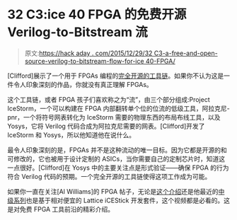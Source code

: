 # 32 C3:ice 40 FPGA 的免费开源 Verilog-to-Bitstream 流

> 原文:[https://hack aday . com/2015/12/29/32 C3-a-free-and-open-source-verilog-to-bitstream-flow-for-ice 40-FPGA/](https://hackaday.com/2015/12/29/32c3-a-free-and-open-source-verilog-to-bitstream-flow-for-ice40-fpgas/)

[Clifford]展示了一个用于 FPGAs 编程的[完全开源的工具链](https://media.ccc.de/v/32c3-7139-a_free_and_open_source_verilog-to-bitstream_flow_for_ice40_fpgas#video)。如果你不认为这是一件令人印象深刻的作品，你就没有真正理解 FPGAs。

这个工具链，或者 FPGA 孩子们喜欢称之为“流”，由三个部分组成:Project IceStorm，一个可以构建在 FPGA 内部翻转单个位的位流的低级工具，阿拉克尼-pnr，一个将符号网表转化为 IceStorm 需要的物理东西的布局布线工具，以及 Yosys，它将 Verilog 代码合成为阿拉克尼需要的网表。[Clifford]开发了 IceStorm 和 Yosys，所以他知道他在说什么。

最令人印象深刻的是，FPGAs 并不是这种流动的唯一目标。因为它都是开源的和可修改的，它也被用于设计定制的 ASICs，当你需要自己的定制芯片时，知道这一点很好。[Clifford]在 Yosys 中的主要关注点是形式验证——确保 FPGA 的行为符合 Verilog 代码的预期。一个完全开源的工具链使得这项工作成为可能。

如果你一直在关注[Al Williams]的 FPGA 帖子，无论是[这个介绍](http://hackaday.com/2015/08/19/learning-verilog-on-a-25-fpga-part-i/)还是他最近的[中级系列](http://hackaday.com/2015/12/16/taking-the-pulse-width-modulation-of-an-fpga/)也是基于相对便宜的 Lattice iCEStick 开发套件，这个视频都是必看的。这是对免费 FPGA 工具前沿的精彩介绍。